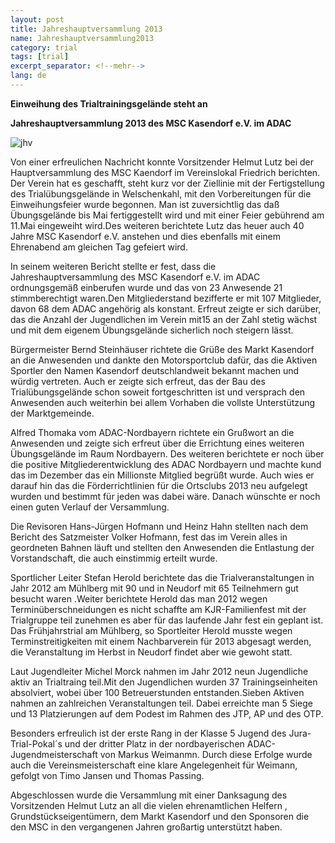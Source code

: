 ```yaml
---
layout: post
title: Jahreshauptversammlung 2013
name: Jahreshauptversammlung2013
category: trial
tags: [trial]
excerpt_separator: <!--mehr-->
lang: de
---
```


**Einweihung des Trialtrainingsgelände steht an**
 
<!--mehr-->

**Jahreshauptversammlung 2013 des MSC Kasendorf e.V. im ADAC**

![jhv](https://lh3.googleusercontent.com/-Sh32WaW47nE/UStW0MX377I/AAAAAAAADNs/bY3yt_vbAVg/w568-h577-p-o-k/CIMG3622.JPG)

Von einer erfreulichen Nachricht konnte Vorsitzender Helmut Lutz bei der Hauptversammlung des MSC Kaendorf im Vereinslokal Friedrich berichten. Der Verein hat es geschafft, steht kurz vor der Ziellinie mit der Fertigstellung des Trialübungsgelände in Welschenkahl, mit den Vorbereitungen für die Einweihungsfeier wurde begonnen. Man ist zuversichtlig das daß Übungsgelände bis Mai fertiggestellt wird und mit einer Feier gebührend am 11.Mai eingeweiht wird.Des weiteren berichtete Lutz das heuer auch 40 Jahre MSC Kasendorf e.V. anstehen und dies ebenfalls mit einem Ehrenabend am gleichen Tag gefeiert wird.

In seinem weiteren Bericht stellte er fest, dass die Jahreshauptversammlung des MSC Kasendorf e.V. im ADAC ordnungsgemäß einberufen wurde und das von 23 Anwesende 21 stimmberechtigt waren.Den Mitgliederstand bezifferte er  mit 107 Mitglieder, davon 68 dem ADAC angehörig als konstant. Erfreut zeigte er sich darüber, das die Anzahl der Jugendlichen im Verein mit15 an der Zahl stetig wächst und mit dem eigenem Übungsgelände sicherlich noch steigern lässt.

Bürgermeister Bernd Steinhäuser richtete die Grüße des Markt Kasendorf an die Anwesenden und dankte den Motorsportclub dafür, das die Aktiven Sportler den Namen Kasendorf deutschlandweit bekannt machen und würdig vertreten. Auch er zeigte sich erfreut, das der Bau des Trialübungsgelände schon soweit fortgeschritten ist und versprach den Anwesenden auch weiterhin bei allem Vorhaben die vollste Unterstützung der Marktgemeinde.

Alfred Thomaka vom ADAC-Nordbayern richtete ein Grußwort an die Anwesenden und zeigte sich erfreut über die Errichtung eines weiteren Übungsgelände im Raum Nordbayern.  Des weiteren berichtete er noch über die positive Mitgliederentwicklung des ADAC Nordbayern und machte kund das im Dezember das ein Millionste Mitglied begrüßt wurde. Auch wies er darauf hin das die Förderrichtlinien für die Ortsclubs 2013 neu aufgelegt wurden und bestimmt für jeden was dabei wäre.  Danach wünschte er noch einen guten Verlauf der Versammlung.

Die Revisoren Hans-Jürgen Hofmann und Heinz Hahn stellten nach dem Bericht des Satzmeister Volker Hofmann, fest das im Verein alles in geordneten Bahnen läuft und stellten den Anwesenden die Entlastung der Vorstandschaft, die auch einstimmig erteilt wurde.

Sportlicher Leiter Stefan Herold berichtete  das die Trialveranstaltungen in Jahr 2012 am Mühlberg mit 90 und in Neudorf mit 65 Teilnehmern gut besucht waren .Weiter berichtete Herold das man 2012 wegen Terminüberschneidungen  es nicht schaffte am KJR-Familienfest mit der Trialgruppe teil zunehmen es aber für das laufende Jahr fest ein geplant ist. Das Frühjahrstrial am Mühlberg, so Sportleiter Herold musste wegen Terminstreitigkeiten mit einem Nachbarverein für 2013 abgesagt werden, die Veranstaltung im Herbst in Neudorf findet aber wie gewoht statt.

Laut Jugendleiter Michel Morck nahmen im Jahr 2012 neun Jugendliche aktiv an Trialtraing teil.Mit den Jugendlichen wurden 37 Trainingseinheiten absolviert, wobei über 100 Betreuerstunden entstanden.Sieben Aktiven nahmen an zahlreichen Veranstaltungen teil. Dabei erreichte man 5 Siege und 13 Platzierungen auf dem Podest im Rahmen des JTP, AP und des OTP.

Besonders erfreulich ist der erste Rang in der Klasse 5 Jugend des Jura-Trial-Pokal´s und der dritter Platz in der nordbayerischen ADAC- Jugendmeisterschaft  von Markus Weimanmn. Durch diese Erfolge wurde auch die Vereinsmeisterschaft eine klare Angelegenheit für Weimann, gefolgt von Timo Jansen und Thomas Passing.

Abgeschlossen wurde die Versammlung mit einer Danksagung des Vorsitzenden Helmut Lutz an all die vielen ehrenamtlichen Helfern , Grundstückseigentümern, dem Markt Kasendorf und den Sponsoren die den MSC in den vergangenen Jahren großartig unterstützt haben.
